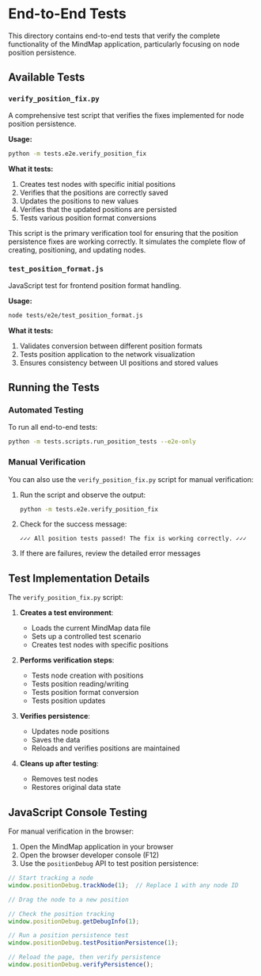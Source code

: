 # End-to-End Tests

This directory contains end-to-end tests that verify the complete functionality of the MindMap application, particularly focusing on node position persistence.

## Available Tests

### `verify_position_fix.py`

A comprehensive test script that verifies the fixes implemented for node position persistence.

**Usage:**
```bash
python -m tests.e2e.verify_position_fix
```

**What it tests:**
1. Creates test nodes with specific initial positions
2. Verifies that the positions are correctly saved
3. Updates the positions to new values
4. Verifies that the updated positions are persisted
5. Tests various position format conversions

This script is the primary verification tool for ensuring that the position persistence fixes are working correctly. It simulates the complete flow of creating, positioning, and updating nodes.

### `test_position_format.js`

JavaScript test for frontend position format handling.

**Usage:**
```bash
node tests/e2e/test_position_format.js
```

**What it tests:**
1. Validates conversion between different position formats
2. Tests position application to the network visualization
3. Ensures consistency between UI positions and stored values

## Running the Tests

### Automated Testing

To run all end-to-end tests:

```bash
python -m tests.scripts.run_position_tests --e2e-only
```

### Manual Verification

You can also use the `verify_position_fix.py` script for manual verification:

1. Run the script and observe the output:
   ```bash
   python -m tests.e2e.verify_position_fix
   ```

2. Check for the success message:
   ```
   ✓✓✓ All position tests passed! The fix is working correctly. ✓✓✓
   ```

3. If there are failures, review the detailed error messages

## Test Implementation Details

The `verify_position_fix.py` script:

1. **Creates a test environment**:
   - Loads the current MindMap data file
   - Sets up a controlled test scenario
   - Creates test nodes with specific positions

2. **Performs verification steps**:
   - Tests node creation with positions
   - Tests position reading/writing
   - Tests position format conversion
   - Tests position updates

3. **Verifies persistence**:
   - Updates node positions
   - Saves the data
   - Reloads and verifies positions are maintained

4. **Cleans up after testing**:
   - Removes test nodes
   - Restores original data state

## JavaScript Console Testing

For manual verification in the browser:

1. Open the MindMap application in your browser
2. Open the browser developer console (F12)
3. Use the `positionDebug` API to test position persistence:

```javascript
// Start tracking a node
window.positionDebug.trackNode(1);  // Replace 1 with any node ID

// Drag the node to a new position

// Check the position tracking
window.positionDebug.getDebugInfo(1);

// Run a position persistence test
window.positionDebug.testPositionPersistence(1);

// Reload the page, then verify persistence
window.positionDebug.verifyPersistence();
``` 